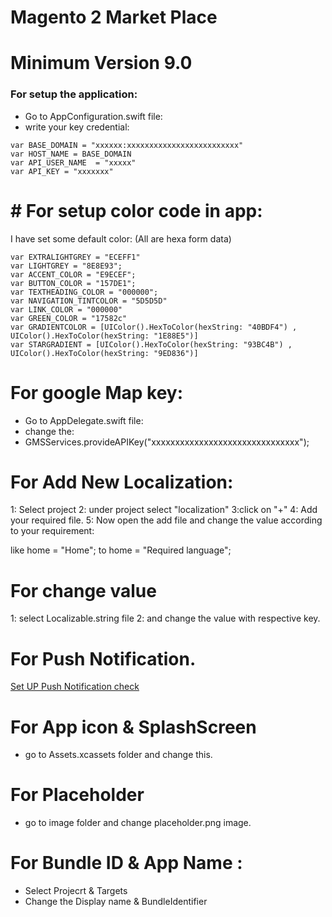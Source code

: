 # Magento 2 Market Place
# Minimum Version 9.0

### For setup the application:

- Go to AppConfiguration.swift file:
- write your key credential:

```
var BASE_DOMAIN = "xxxxxx:xxxxxxxxxxxxxxxxxxxxxxxxx"
var HOST_NAME = BASE_DOMAIN
var API_USER_NAME  = "xxxxx"
var API_KEY = "xxxxxxx"
```

# # For setup color code in app:

I have set some default color:  (All are hexa form data)

```
var EXTRALIGHTGREY = "ECEFF1"
var LIGHTGREY = "8E8E93";
var ACCENT_COLOR = "E9ECEF";
var BUTTON_COLOR = "157DE1";
var TEXTHEADING_COLOR = "000000";
var NAVIGATION_TINTCOLOR = "5D5D5D"
var LINK_COLOR = "000000"
var GREEN_COLOR = "17582c"
var GRADIENTCOLOR = [UIColor().HexToColor(hexString: "40BDF4") , UIColor().HexToColor(hexString: "1E88E5")]
var STARGRADIENT = [UIColor().HexToColor(hexString: "93BC4B") , UIColor().HexToColor(hexString: "9ED836")]

```

# For google Map key:

- Go to AppDelegate.swift file:
- change the:
- GMSServices.provideAPIKey("xxxxxxxxxxxxxxxxxxxxxxxxxxxxxxx");


# For Add New Localization:

1: Select project
2: under project select "localization"
3:click on "+"
4: Add your required file.
5: Now open the add file and change the value according to your requirement:

like  home = "Home";
to
home = "Required language";

# For change value


1: select Localizable.string file
2: and change the value with respective key.

# For Push Notification.
[Set UP Push Notification check ](https://mobikul.com/use-rich-push-notification-ios-using-swift-3-4/)
# For App icon & SplashScreen 

- go to Assets.xcassets  folder and change this.

# For Placeholder 

- go to image folder and change placeholder.png image.

# For Bundle ID & App Name :

- Select Projecrt & Targets 
- Change the Display name & BundleIdentifier











